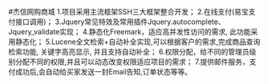 #杰信网购商城
1.项目采用主流框架SSH三大框架整合开发；
2.在线支付(易宝支付接口调用)；
3.Jquery常见特效及常用插件Jquery.autocomplete、Jquery_validate实现；
4.静态化Freemark，适应高并发性访问的需求, 此功能采用静态化；
5.Lucene全文检索+自动补全实现,可以根据客户的需求,完成商品查询检索功能, 关键字高亮显示, 并且支持自动补全；
6.权限分配，给不同的管理员级别分配不同的权限,并且可以动态改变权限适应项目的需求；
7.提供邮件服务，支付成功后,会自动给买家发送一封Email告知,订单状态等等。
